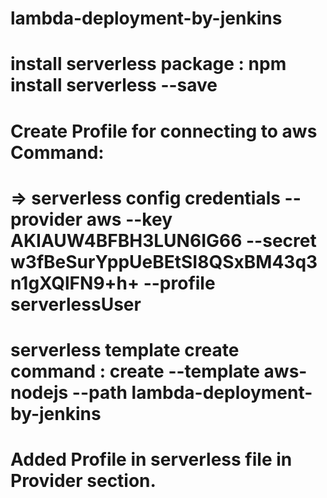 # lambda-deployment-by-jenkins
# install serverless package : npm install serverless --save
# Create Profile for connecting to aws Command: 
# => serverless config credentials --provider aws --key AKIAUW4BFBH3LUN6IG66 --secret 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 --profile serverlessUser
# serverless template create command : create --template aws-nodejs --path lambda-deployment-by-jenkins
# Added Profile in serverless file in Provider section. 
